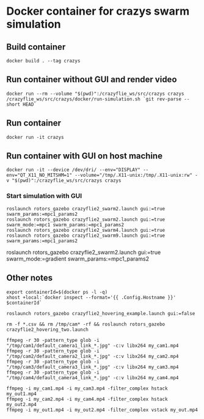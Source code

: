 # Docker container for crazys swarm simulation

## Build container
	docker build . --tag crazys

## Run container without GUI and render video
	docker run --rm --volume "$(pwd)":/crazyflie_ws/src/crazys crazys /crazyflie_ws/src/crazys/docker/run-simulation.sh `git rev-parse --short HEAD`

## Run container
	docker run -it crazys

## Run container with GUI on host machine
	docker run -it --device /dev/dri/ --env="DISPLAY" --env="QT_X11_NO_MITSHM=1" --volume="/tmp/.X11-unix:/tmp/.X11-unix:rw" -v "$(pwd)":/crazyflie_ws/src/crazys crazys
### Start simulation with GUI
	roslaunch rotors_gazebo crazyflie2_swarm2.launch gui:=true swarm_params:=mpc1_params2
	roslaunch rotors_gazebo crazyflie2_swarm2.launch gui:=true swarm_mode:=mpc1 swarm_params:=mpc1_params2
	roslaunch rotors_gazebo crazyflie2_swarm4.launch gui:=true
	roslaunch rotors_gazebo crazyflie2_swarm9.launch gui:=true swarm_params:=mpc1_params2

  roslaunch rotors_gazebo crazyflie2_swarm2.launch gui:=true swarm_mode:=gradient swarm_params:=mpc1_params2

## Other notes
	export containerId=$(docker ps -l -q)
	xhost +local:`docker inspect --format='{{ .Config.Hostname }}' $containerId`

	roslaunch rotors_gazebo crazyflie2_hovering_example.launch gui:=false

	rm -f *.csv && rm /tmp/cam* -rf && roslaunch rotors_gazebo crazyflie2_hovering_two.launch

	ffmpeg -r 30 -pattern_type glob -i "/tmp/cam1/default_camera1_link_*.jpg" -c:v libx264 my_cam1.mp4
	ffmpeg -r 30 -pattern_type glob -i "/tmp/cam2/default_camera2_link_*.jpg" -c:v libx264 my_cam2.mp4
	ffmpeg -r 30 -pattern_type glob -i "/tmp/cam3/default_camera3_link_*.jpg" -c:v libx264 my_cam3.mp4
	ffmpeg -r 30 -pattern_type glob -i "/tmp/cam4/default_camera4_link_*.jpg" -c:v libx264 my_cam4.mp4

	ffmpeg -i my_cam1.mp4 -i my_cam3.mp4 -filter_complex hstack my_out1.mp4
	ffmpeg -i my_cam2.mp4 -i my_cam4.mp4 -filter_complex hstack my_out2.mp4
	ffmpeg -i my_out1.mp4 -i my_out2.mp4 -filter_complex vstack my_out.mp4
